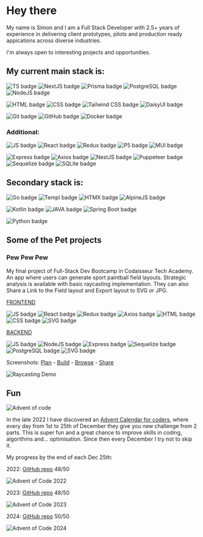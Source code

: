 # Hey there

My name is Simon and I am a Full Stack Developer with 2.5+ years of experience in delivering client prototypes, pilots and production ready appications across diverse industries.

I'm always open to interesting projects and opportunities.

## My current main stack is:
![TS badge](https://img.shields.io/badge/TypeScript-badge?color=3178C6&logo=typescript&style=for-the-badge&logoColor=white)
![NextJS badge](https://img.shields.io/badge/Next.js-badge?color=000&logo=nextdotjs&style=for-the-badge&logoColor=white)
![Prisma badge](https://img.shields.io/badge/Prisma-badge?color=2D3748&logo=prisma&style=for-the-badge&logoColor=white)
![PostgreSQL badge](https://img.shields.io/badge/PostgreSQL-badge?color=4169E1&logo=postgresql&style=for-the-badge&logoColor=white)
![NodeJS badge](https://img.shields.io/badge/Node.js-badge?color=339933&logo=nodedotjs&style=for-the-badge&logoColor=white)

![HTML badge](https://img.shields.io/badge/HTML-badge?color=E34F26&logo=html5&style=for-the-badge&logoColor=white)
![CSS badge](https://img.shields.io/badge/CSS-badge?style=for-the-badge&logo=css&logoColor=white&color=663399)
![Tailwind CSS badge](https://img.shields.io/badge/Tailwind_CSS-badge?color=06B6D4&logo=tailwindcss&style=for-the-badge&logoColor=white)
![DaisyUI badge](https://img.shields.io/badge/DaisyUI-badge?color=1AD1A5&logo=daisyui&style=for-the-badge&logoColor=white)

![Git badge](https://img.shields.io/badge/Git-badge?color=F05032&logo=git&style=for-the-badge&logoColor=white)
![GitHub badge](https://img.shields.io/badge/GitHub-badge?color=181717&logo=github&style=for-the-badge&logoColor=white)
![Docker badge](https://img.shields.io/badge/Docker-badge?color=2496ED&logo=docker&style=for-the-badge&logoColor=white)


### Additional:

![JS badge](https://img.shields.io/badge/JavaScript-badge?color=F7DF1E&logo=javascript&style=for-the-badge&logoColor=black)
![React badge](https://img.shields.io/badge/React_/_React_Native-badge?color=61DAFB&logo=react&style=for-the-badge&logoColor=black)
![Redux badge](https://img.shields.io/badge/Redux_TK-badge?color=764ABC&logo=redux&style=for-the-badge&logoColor=white)
![P5 badge](https://img.shields.io/badge/P5.JS-badge?color=ED225D&logo=p5.js&style=for-the-badge&logoColor=white)
![MUI badge](https://img.shields.io/badge/MUI-badge?color=007FFF&logo=mui&style=for-the-badge&logoColor=white)

![Express badge](https://img.shields.io/badge/Express-badge?color=000&logo=express&style=for-the-badge&logoColor=white)
![Axios badge](https://img.shields.io/badge/Axios-badge?color=5A29E4&logo=axios&style=for-the-badge&logoColor=white)
![NestJS badge](https://img.shields.io/badge/NestJS-badge?color=E0234E&logo=nestjs&style=for-the-badge&logoColor=white)
![Puppeteer badge](https://img.shields.io/badge/Puppeteer-badge?color=40B5A4&logo=puppeteer&style=for-the-badge&logoColor=white)
![Sequelize badge](https://img.shields.io/badge/Sequelize-badge?color=52B0E7&logo=sequelize&style=for-the-badge&logoColor=white)
![SQLite badge](https://img.shields.io/badge/SQLite-badge?color=003B57&logo=sqlite&style=for-the-badge&logoColor=white)



## Secondary stack is:
![Go badge](https://img.shields.io/badge/Go-badge?color=00ADD8&logo=go&style=for-the-badge&logoColor=white)
![Templ badge](https://img.shields.io/badge/Templ-badge?color=00A29C&logo=htmx&style=for-the-badge&logoColor=white)
![HTMX badge](https://img.shields.io/badge/HTMX-badge?color=3366CC&logo=htmx&style=for-the-badge&logoColor=white)
![AlpineJS badge](https://img.shields.io/badge/Alpine.js-badge?color=8BC0D0&logo=alpinedotjs&style=for-the-badge&logoColor=black)

![Kotlin badge](https://img.shields.io/badge/Kotlin-badge?color=7F52FF&logo=kotlin&style=for-the-badge&logoColor=white)
![JAVA badge](https://img.shields.io/badge/Java-badge?color=000&logo=openjdk&style=for-the-badge&logoColor=white)
![Spring Boot badge](https://img.shields.io/badge/Spring_Boot-badge?color=6DB33F&logo=springboot&style=for-the-badge&logoColor=white)

![Python badge](https://img.shields.io/badge/Python-badge?color=3776AB&logo=python&style=for-the-badge&logoColor=white)



## Some of the Pet projects

### Pew Pew Pew

My final project of Full-Stack Dev Bootcamp in Codaisseur Tech Academy. An app where users can generate sport paintball field layouts. Strategic analysis is available with basic raycasting implementation.
They can also Share a Link to the Field layout and Export layout to SVG or JPG.

[FRONTEND](https://github.com/madz42/pbevents-front)

![JS badge](https://img.shields.io/badge/JavaScript-badge?color=444&logo=javascript&style=flat-square)
![React badge](https://img.shields.io/badge/React-badge?color=444&logo=react&style=flat-square)
![Redux badge](https://img.shields.io/badge/Redux_TK-badge?color=444&logo=redux&style=flat-square)
![Axios badge](https://img.shields.io/badge/Axios-badge?color=444&logo=axios&style=flat-square)
![HTML badge](https://img.shields.io/badge/HTML-badge?color=444&logo=html5&style=flat-square&logoColor=orange)
![CSS badge](https://img.shields.io/badge/CSS-badge?color=444&logo=css&style=flat-square&logoColor=blue)
![SVG badge](https://img.shields.io/badge/SVG-badge?color=444&logo=svg&style=flat-square)

[BACKEND](https://github.com/madz42/pbevents-back)

![JS badge](https://img.shields.io/badge/JavaScript-badge?color=444&logo=javascript&style=flat-square)
![NodeJS badge](https://img.shields.io/badge/Node.JS-badge?color=444&logo=nodedotjs&style=flat-square)
![Express badge](https://img.shields.io/badge/Express-badge?color=444&logo=express&style=flat-square)
![Sequelize badge](https://img.shields.io/badge/Sequelize-badge?color=444&logo=sequelize&style=flat-square)
![PostgreSQL badge](https://img.shields.io/badge/PostgreSQL-badge?color=444&logo=postgresql&style=flat-square)
![SVG badge](https://img.shields.io/badge/SVG-badge?color=444&logo=svg&style=flat-square)

Screenshots: [Plan](https://www.dropbox.com/scl/fi/ztf2djnp4g3x8o3jo55t2/pic4.png?rlkey=lui4xfertggu0rqhyfvbpx60x&st=8xyki1m3&raw=1) - [Build](https://www.dropbox.com/scl/fi/7zph6cr3026icxupl3b14/pic3.png?rlkey=84uu9w5foapxabhiupihhtbps&st=9gbsrpk7&raw=1) - [Browse](https://www.dropbox.com/scl/fi/p9zvscd8myt4q2f74bcr6/pic1.png?rlkey=qm2dr9r6kth6pexk09ghk2rnc&st=6dnhjw85&raw=1) - [Share](https://www.dropbox.com/scl/fi/fjr4oestn5x56pvbeploh/pic5.png?rlkey=jpawkmqbi1slhn1k2dhqr9jcr&st=mw44e8la&raw=1)

![Raycasting Demo](https://www.dropbox.com/scl/fi/lsq7upfq8nsi0bbf0nvkc/pew_animate.gif?rlkey=xfi53p1nlrtmh9j3flu7j2slf&st=y47pn6or&raw=1)

## Fun

![Advent of code](https://img.shields.io/badge/Advent_of_Code-badge?color=black&logo=adventofcode&style=for-the-badge&logoColor=FFFF66)

In the late 2022 I have discovered an [Advent Calendar for coders](https://adventofcode.com/), where every day from 1st to 25th of December they give you new challenge from 2 parts. This is super fun and a great chance to improve skills in coding, algorithms and... optimisation. Since then every December I try not to skip it.

My progress by the end of each Dec 25th:

2022: [GitHub repo](https://github.com/madz42/advent2022) 48/50

![Advent of Code 2022](https://www.dropbox.com/scl/fi/4a3r6oycfpuypxj7cifib/aoc2022.png?rlkey=gphxc509hd2qklsydkc8f0x6g&st=y5fijnng&raw=1)

2023: [GitHub repo](https://github.com/madz42/advent2023) 48/50

![Advent of Code 2023](https://www.dropbox.com/scl/fi/wi7ijsuu8j4pqf0p0lu38/aoc2023.png?rlkey=tyb2vbtgkj1ue5dh5id03m9l4&st=r1qllnh2&raw=1)

2024: [GitHub repo](https://github.com/madz42/advent2024) 50/50

![Advent of Code 2024](https://www.dropbox.com/scl/fi/3t3eb51m6in26i4n2txm0/aoc2024.png?rlkey=exs1z37db52dp6hefxsv414z5&st=408ylf0s&raw=1)
